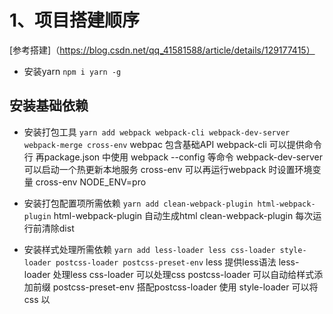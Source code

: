 # 1、项目搭建顺序
[参考搭建]（https://blog.csdn.net/qq_41581588/article/details/129177415）
- 安装yarn `npm i yarn -g`
## 安装基础依赖 
- 安装打包工具 `yarn add webpack webpack-cli webpack-dev-server webpack-merge cross-env`
webpac 包含基础API
webpack-cli 可以提供命令行 再package.json 中使用 webpack --config 等命令
webpack-dev-server 可以启动一个热更新本地服务
cross-env 可以再运行webpack 时设置环境变量 cross-env NODE_ENV=pro

- 安装打包配置项所需依赖 `yarn add clean-webpack-plugin html-webpack-plugin`
html-webpack-plugin 自动生成html
clean-webpack-plugin 每次运行前清除dist

- 安装样式处理所需依赖 `yarn add less-loader less css-loader style-loader postcss-loader postcss-preset-env`
less 提供less语法
less-loader 处理less
css-loader 可以处理css
postcss-loader 可以自动给样式添加前缀
postcss-preset-env 搭配postcss-loader 使用
style-loader 可以将 css 以 <style> 标签形式插入html

- 安装图片处理所需依赖 `yarn add file-loader`
file-loader 可以压缩图片

- 安装react 所需依赖 `yarn add react react-dom reacr-router-dom @types/react @types/react-dom @types/react-router-dom typescript ts-loader`
react-dom 支持jsx
react-router-dom 支持路由
typescript 提供语法支持
ts-loader 处理.ts、.tsx 文件
tsconfig.json ts配置项
[tsconfig配置]（https://jkchao.github.io/typescript-book-chinese/project/compilationContext.html#基础）


- 安装JS处理 所需依赖 `yarn add @babel/core @babel/preset-env @babel/preset-typescript @babel/preset-react @babel/plugin-transform-runtime`
babel-loader 识别
@babel/preset-react react转js
@babel/preset-typescript ts转js
@babel/preset-env 搭配babel 使用 转化普通语法
@babel/plugin-transform-runtime 将es6 高级语法转化
.babelrc 文件配置项

- 安装eslint 实现代码校验及自动格式化代码 `yarn add --dev eslint eslint-plugin-react eslint-plugin-react-hooks eslint-config-prettier prettier`
eslint-config-prettier prettier 格式化
eslint eslint-plugin-react eslint-plugin-react-hooks 校验
.eslintrc.js 配置
.repttierrc 配置 
```
 {  
  "semi": true, // 使用分号而不是空格作为语句分隔符（推荐）  
  "trailingComma": "all", // 在多行输入的尾逗号处添加逗号（推荐）  
  "singleQuote": true, // 使用单引号而不是双引号（推荐）  
  "printWidth": 80, // 指定一行最多可打印的字符数（推荐）  
  "tabWidth": 2, // 指定每个缩进级别的空格数（推荐）  
  "useTabs": false, // 不使用制表符进行缩进（推荐）  
  "jsxBracketSameLine": true, // 将JSX标签放在同一行（推荐）  
}
```
同时在vscode 中勾选 format on save


- 安装 `yarn add portfinder --dev` 本地启动时如果端口被占用，则返回一个新端口
```
portfinder.basePort = PORT;
const port = await portfinder.getPortPromise();
devConfig.devServer.port = port;
```
- 使用BrowserRouter时本地需要配置
```
output: {
        path: path.resolve(__dirname, '../dist'),
        filename: "js/[name][hash:6].js",
        // 本地BrowserRouter 配置将请求路径转发的 index.html
        publicPath: '/',
    },
 devServer: {
        // 启用history API 路由不存在时返回 index.html
        historyApiFallback: true,
     }

```
[参考配置1](https://blog.csdn.net/wuyujin1997/article/details/111937956)
[参考配置1](https://blog.csdn.net/wuyujin1997/article/details/111937956)


- 文档参考
[react-route-dom](https://reactrouter.com/en/dev/upgrading/v5)
[webpack](https://webpack.docschina.org/configuration/devtool/#root)


